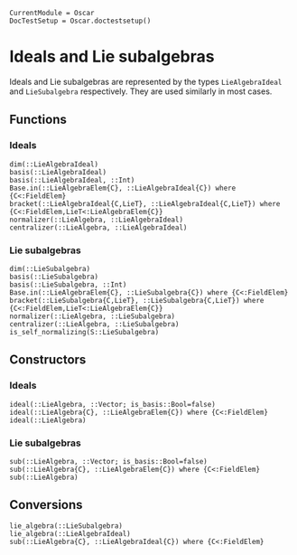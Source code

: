 ```@meta
CurrentModule = Oscar
DocTestSetup = Oscar.doctestsetup()
```

# Ideals and Lie subalgebras

Ideals and Lie subalgebras are represented by the types `LieAlgebraIdeal` and
`LieSubalgebra` respectively.
They are used similarly in most cases.

## Functions

### Ideals

```@docs
dim(::LieAlgebraIdeal)
basis(::LieAlgebraIdeal)
basis(::LieAlgebraIdeal, ::Int)
Base.in(::LieAlgebraElem{C}, ::LieAlgebraIdeal{C}) where {C<:FieldElem}
bracket(::LieAlgebraIdeal{C,LieT}, ::LieAlgebraIdeal{C,LieT}) where {C<:FieldElem,LieT<:LieAlgebraElem{C}}
normalizer(::LieAlgebra, ::LieAlgebraIdeal)
centralizer(::LieAlgebra, ::LieAlgebraIdeal)
```

### Lie subalgebras

```@docs
dim(::LieSubalgebra)
basis(::LieSubalgebra)
basis(::LieSubalgebra, ::Int)
Base.in(::LieAlgebraElem{C}, ::LieSubalgebra{C}) where {C<:FieldElem}
bracket(::LieSubalgebra{C,LieT}, ::LieSubalgebra{C,LieT}) where {C<:FieldElem,LieT<:LieAlgebraElem{C}}
normalizer(::LieAlgebra, ::LieSubalgebra)
centralizer(::LieAlgebra, ::LieSubalgebra)
is_self_normalizing(S::LieSubalgebra)
```

## Constructors

### Ideals

```@docs
ideal(::LieAlgebra, ::Vector; is_basis::Bool=false)
ideal(::LieAlgebra{C}, ::LieAlgebraElem{C}) where {C<:FieldElem}
ideal(::LieAlgebra)
```

### Lie subalgebras

```@docs
sub(::LieAlgebra, ::Vector; is_basis::Bool=false)
sub(::LieAlgebra{C}, ::LieAlgebraElem{C}) where {C<:FieldElem}
sub(::LieAlgebra)
```

## Conversions

```@docs
lie_algebra(::LieSubalgebra)
lie_algebra(::LieAlgebraIdeal)
sub(::LieAlgebra{C}, ::LieAlgebraIdeal{C}) where {C<:FieldElem}
```
